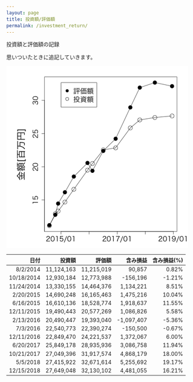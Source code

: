 ```yaml
---
layout: page
title: 投資額/評価額
permalink: /investment_return/
---
```


投資額と評価額の記録

思いついたときに追記していきます。

![投資額/評価額](/images/investment_return/investment_return.png)

日付|投資額|評価額|含み損益|含み損益(%)
---:|-----:|-----:|------:|----------:
8/2/2014|11,124,163|11,215,019|90,857|0.82%
10/18/2014|12,930,184|12,773,988|-156,196|-1.21%
11/24/2014|13,330,155|14,464,376|1,134,221|8.51%
2/20/2015|14,690,248|16,165,463|1,475,216|10.04%
6/16/2015|16,610,136|18,528,774|1,918,637|11.55%
12/11/2015|19,490,443|20,577,269|1,086,826|5.58%
2/13/2016|20,490,447|19,393,040|-1,097,407|-5.36%
7/3/2016|22,540,773|22,390,274|-150,500|-0.67%
12/11/2016|22,849,470|24,221,537|1,372,067|6.00%
6/20/2017|25,849,178|28,935,936|3,086,758|11.94%
10/21/2017|27,049,396|31,917,574|4,868,179|18.00%
5/5/2018|27,415,922|32,671,614|5,255,692|19.17%
12/15/2018|27,649,048|32,130,102|4,481,055|16.21%

